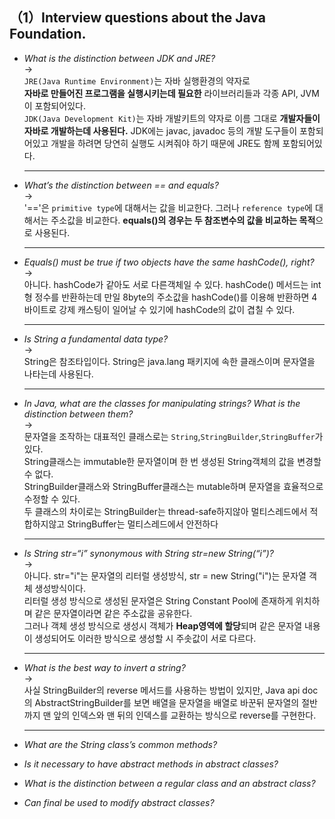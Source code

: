 ## （1）Interview questions about the Java Foundation.
* <i>What is the distinction between JDK and JRE?</i><br>
  -><br>`JRE(Java Runtime Environment)`는 자바 실행환경의 약자로 <br><b>자바로 만들어진 프로그램을 실행시키는데 필요한</b> 라이브러리들과 각종 API, JVM이 포함되어있다.<br>
  `JDK(Java Development Kit)`는 자바 개발키트의 약자로 이름 그대로 <b>개발자들이 자바로 개발하는데 사용된다.</b>
  JDK에는 javac, javadoc 등의 개발 도구들이 포함되어있고 개발을 하려면 당연히 실행도 시켜줘야 하기 때문에 JRE도 함께 포함되어있다.
  ***

* <i>What’s the distinction between == and equals?</i><br>
  -><br>
  '=='은 `primitive type`에 대해서는 값을 비교한다. 그러나 `reference type`에 대해서는 주소값을 비교한다. **equals()의 경우는 두 참조변수의 값을 비교하는 목적**으로 사용된다.
  ***
* <i>Equals() must be true if two objects have the same hashCode(), right?</i><br>
  -><br>
  아니다. hashCode가 같아도 서로 다른객체일 수 있다. hashCode() 메서드는 int형 정수를
  반환하는데 만일 8byte의 주소값을 hashCode()를 이용해 반환하면 4바이트로 강제 캐스팅이 일어날 수 있기에 hashCode의 값이 겹칠 수 있다.
  ***
* <i>Is String a fundamental data type?</i><br>
  -><br>String은 참조타입이다. String은 java.lang 패키지에 속한 클래스이며 문자열을 나타는데 사용된다.
  ***
* <i>In Java, what are the classes for manipulating strings? What is the distinction between them?</i><br>
-><br>
문자열을 조작하는 대표적인 클래스로는 `String`,`StringBuilder`,`StringBuffer`가 있다.<br>
String클래스는 immutable한 문자열이며 한 번 생성된 String객체의 값을 변경할 수 없다.<br>
StringBuilder클래스와 StringBuffer클래스는 mutable하며 문자열을 효율적으로 수정할 수 있다.<br>
두 클래스의 차이로는 StringBuilder는 thread-safe하지않아 멀티스레드에서 적합하지않고 StringBuffer는 멀티스레드에서 안전하다
  ***
* <i>Is String str=“i” synonymous with String str=new String(“i”)?</i><br>
-><br>
아니다. str="i"는 문자열의 리터럴 생성방식, str = new String("i")는 문자열 객체 생성방식이다.<br>
리터럴 생성 방식으로 생성된 문자열은 String Constant Pool에 존재하게 위치하며 같은 문자열이라면 같은 주소값을 공유한다.<br>
그러나 객체 생성 방식으로 생성시 객체가 **Heap영역에 할당**되며 같은 문자열 내용이 생성되어도 이러한 방식으로 생성할 시 주솟값이 서로 다르다.
  ***
* <i>What is the best way to invert a string?</i><br>
-><br>
사실 StringBuilder의 reverse 메서드를 사용하는 방법이 있지만, Java api doc의 AbstractStringBuilder를 보면 배열을 문자열을 배열로 바꾼뒤 문자열의 절반까지 맨 앞의 인덱스와 맨 뒤의 인덱스를 교환하는 방식으로 reverse를 구현한다.
  ***
* <i>What are the String class’s common methods?
* <i>Is it necessary to have abstract methods in abstract classes?
* <i>What is the distinction between a regular class and an abstract class?
* <i>Can final be used to modify abstract classes?
